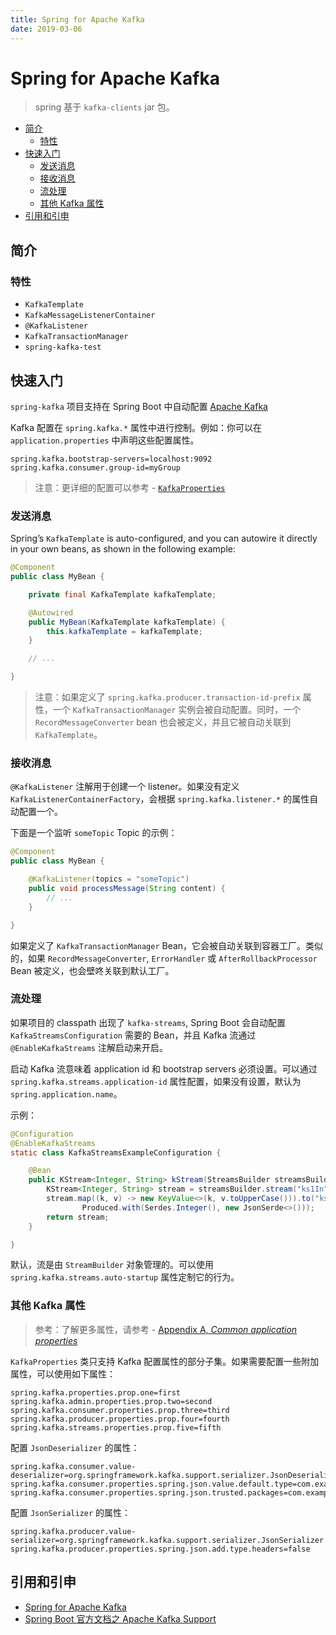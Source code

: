 ```yaml
---
title: Spring for Apache Kafka
date: 2019-03-06
---
```


# Spring for Apache Kafka

> spring 基于 `kafka-clients` jar 包。

<!-- TOC depthFrom:2 depthTo:3 -->

- [简介](#简介)
    - [特性](#特性)
- [快速入门](#快速入门)
    - [发送消息](#发送消息)
    - [接收消息](#接收消息)
    - [流处理](#流处理)
    - [其他 Kafka 属性](#其他-kafka-属性)
- [引用和引申](#引用和引申)

<!-- /TOC -->

## 简介

### 特性

- `KafkaTemplate`
- `KafkaMessageListenerContainer`
- `@KafkaListener`
- `KafkaTransactionManager`
- `spring-kafka-test`

## 快速入门

`spring-kafka` 项目支持在 Spring Boot 中自动配置 [Apache Kafka](https://kafka.apache.org/)

Kafka 配置在 `spring.kafka.*` 属性中进行控制。例如：你可以在 `application.properties` 中声明这些配置属性。

```properties
spring.kafka.bootstrap-servers=localhost:9092
spring.kafka.consumer.group-id=myGroup
```

> 注意：更详细的配置可以参考 - [`KafkaProperties`](https://github.com/spring-projects/spring-boot/tree/v2.1.0.RELEASE/spring-boot-project/spring-boot-autoconfigure/src/main/java/org/springframework/boot/autoconfigure/kafka/KafkaProperties.java)

### 发送消息

Spring’s `KafkaTemplate` is auto-configured, and you can autowire it directly in your own beans, as shown in the following example:

```java
@Component
public class MyBean {

	private final KafkaTemplate kafkaTemplate;

	@Autowired
	public MyBean(KafkaTemplate kafkaTemplate) {
		this.kafkaTemplate = kafkaTemplate;
	}

	// ...

}
```

> 注意：如果定义了 `spring.kafka.producer.transaction-id-prefix` 属性，一个 `KafkaTransactionManager` 实例会被自动配置。同时，一个 `RecordMessageConverter` bean 也会被定义，并且它被自动关联到 `KafkaTemplate`。

### 接收消息

`@KafkaListener` 注解用于创建一个 listener。如果没有定义 `KafkaListenerContainerFactory`，会根据 `spring.kafka.listener.*` 的属性自动配置一个。

下面是一个监听 `someTopic` Topic 的示例：

```java
@Component
public class MyBean {

	@KafkaListener(topics = "someTopic")
	public void processMessage(String content) {
		// ...
	}

}
```

如果定义了 `KafkaTransactionManager` Bean，它会被自动关联到容器工厂。类似的，如果 `RecordMessageConverter`, `ErrorHandler` 或 `AfterRollbackProcessor` Bean 被定义，也会壁咚关联到默认工厂。

### 流处理

如果项目的 classpath 出现了 `kafka-streams`, Spring Boot 会自动配置 `KafkaStreamsConfiguration` 需要的 Bean，并且 Kafka 流通过 `@EnableKafkaStreams` 注解启动来开启。

启动 Kafka 流意味着 application id 和 bootstrap servers 必须设置。可以通过 `spring.kafka.streams.application-id` 属性配置，如果没有设置，默认为 `spring.application.name`。

示例：

```java
@Configuration
@EnableKafkaStreams
static class KafkaStreamsExampleConfiguration {

	@Bean
	public KStream<Integer, String> kStream(StreamsBuilder streamsBuilder) {
		KStream<Integer, String> stream = streamsBuilder.stream("ks1In");
		stream.map((k, v) -> new KeyValue<>(k, v.toUpperCase())).to("ks1Out",
				Produced.with(Serdes.Integer(), new JsonSerde<>()));
		return stream;
	}

}
```

默认，流是由 `StreamBuilder` 对象管理的。可以使用 `spring.kafka.streams.auto-startup` 属性定制它的行为。

### 其他 Kafka 属性

> 参考：了解更多属性，请参考 - [Appendix A, _Common application properties_](https://docs.spring.io/spring-boot/docs/current/reference/html/common-application-properties.html)

`KafkaProperties` 类只支持 Kafka 配置属性的部分子集。如果需要配置一些附加属性，可以使用如下属性：

```properties
spring.kafka.properties.prop.one=first
spring.kafka.admin.properties.prop.two=second
spring.kafka.consumer.properties.prop.three=third
spring.kafka.producer.properties.prop.four=fourth
spring.kafka.streams.properties.prop.five=fifth
```

配置 `JsonDeserializer` 的属性：

```properties
spring.kafka.consumer.value-deserializer=org.springframework.kafka.support.serializer.JsonDeserializer
spring.kafka.consumer.properties.spring.json.value.default.type=com.example.Invoice
spring.kafka.consumer.properties.spring.json.trusted.packages=com.example,org.acme
```

配置 `JsonSerializer` 的属性：

```properties
spring.kafka.producer.value-serializer=org.springframework.kafka.support.serializer.JsonSerializer
spring.kafka.producer.properties.spring.json.add.type.headers=false
```

## 引用和引申

- [Spring for Apache Kafka](http://spring.io/projects/spring-kafka)
- [Spring Boot 官方文档之 Apache Kafka Support](https://docs.spring.io/spring-boot/docs/current/reference/html/boot-features-messaging.html#boot-features-kafka)

